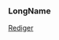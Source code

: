 ### LongName

[Rediger](https://github.com/FMDatahub/DataDictionary/tree/main/Properties/Administratively/LongName)
